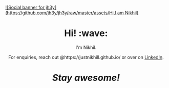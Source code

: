 [![Social banner for jh3y](https://github.com/jh3y/jh3y/raw/master/assets/Hi,I am Nikhil)](https://justnikhill.github.io/)
<h1 align='center'> Hi! :wave:</h1>
<p align='center'>
I'm Nikhil.
</p>
<p align='center'>For enquiries, reach out @https://justnikhill.github.io/ or over on <a href="https://www.linkedin.com/in/nikhil-yadav-609435203/">LinkedIn</a>.</p>

<h1 align='center'><i>Stay awesome!</i></h1>
